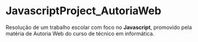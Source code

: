 # JavascriptProject_AutoriaWeb
Resolução de um trabalho escolar com foco no **Javascript**, promovido pela matéria de Autoria Web do curso de técnico em informática.
